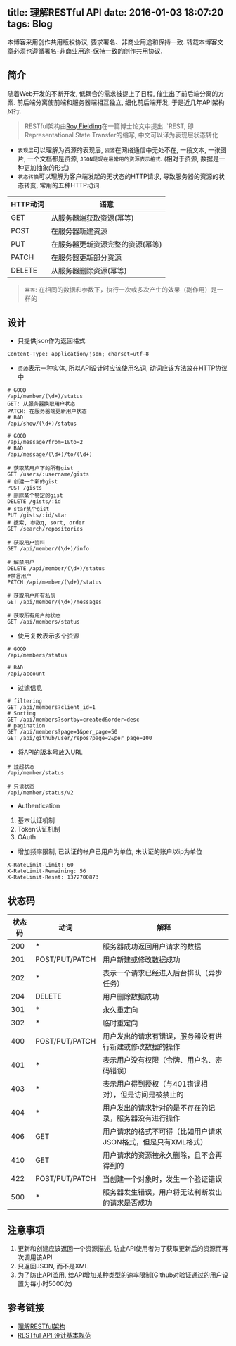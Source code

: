 title: 理解RESTful API
date: 2016-01-03 18:07:20
tags: Blog
---

本博客采用创作共用版权协议, 要求署名、非商业用途和保持一致. 转载本博客文章必须也遵循[署名-非商业用途-保持一致](http://creativecommons.org/licenses/by-nc-sa/3.0/deed.zh)的创作共用协议.


## 简介


随着Web开发的不断开发, 低耦合的需求被提上了日程, 催生出了前后端分离的方案. 前后端分离使前端和服务器端相互独立, 细化前后端开发, 于是近几年API架构风行.

> RESTful架构由[Roy Fielding](https://en.wikipedia.org/wiki/Roy_Fielding)在一篇博士论文中提出. `REST, 即Representational State Transfer的缩写, 中文可以译为表现层状态转化


- `表现层`可以理解为资源的表现层, `资源`在网络通信中无处不在, 一段文本, 一张图片, 一个文档都是资源, `JSON是现在最常用的资源表示格式`. (相对于资源, 数据是一种更加抽象的形式)
- `状态转换`可以理解为客户端发起的无状态的HTTP请求, 导致服务器的资源的状态转变, 常用的五种HTTP动词.


<!--more-->

|HTTP动词| 语意|
|---|---|
|GET |从服务器端获取资源(幂等)|
|POST|在服务器新建资源|
|PUT| 在服务器更新资源完整的资源(幂等)|
|PATCH|在服务器更新部分资源|
|DELETE|从服务器删除资源(幂等)|

> `幂等`: 在相同的数据和参数下，执行一次或多次产生的效果（副作用）是一样的


## 设计

- 只提供json作为返回格式

```
Content-Type: application/json; charset=utf-8
```


- `资源`表示一种实体, 所以API设计时应该使用名词, 动词应该方法放在HTTP协议中


```
# GOOD
/api/member/(\d+)/status
GET: 从服务器换取用户状态
PATCH: 在服务器端更新用户状态
# BAD
/api/show/(\d+)/status

# GOOD
/api/message?from=1&to=2
# BAD
/api/message/(\d+)/to/(\d+)

# 获取某用户下的所有gist
GET /users/:username/gists
# 创建一个新的gist
POST /gists
# 删除某个特定的gist
DELETE /gists/:id
# star某个gist
PUT /gists/:id/star
# 搜索, 参数q, sort, order
GET /search/repositories
```


```
# 获取用户资料
GET /api/member/(\d+)/info

# 解禁用户
DELETE /api/member/(\d+)/status
#禁言用户
PATCH /api/member/(\d+)/status

# 获取用户所有私信
GET /api/member/(\d+)/messages

# 获取所有用户的状态
GET /api/members/status
```

- 使用复数表示多个资源

```
# GOOD
/api/members/status

# BAD
/api/account
```

- 过滤信息

```
# filtering 
GET /api/members?client_id=1
# Sorting
GET /api/members?sortby=created&order=desc
# pagination
GET /api/members?page=1&per_page=50
GET /api/github/user/repos?page=2&per_page=100
```

- 将API的版本号放入URL

```
# 挂起状态
/api/member/status

# 只读状态
/api/member/status/v2
```


- Authentication

1. 基本认证机制
2. Token认证机制
3. OAuth


- 增加频率限制, 已认证的帐户已用户为单位, 未认证的账户以ip为单位

```
X-RateLimit-Limit: 60
X-RateLimit-Remaining: 56
X-RateLimit-Reset: 1372700873
```


## 状态码

| 状态码 |动词| 解释|
|---|---|---|
|200 |*|服务器成功返回用户请求的数据|
|201 |POST/PUT/PATCH|用户新建或修改数据成功|
|202 |*|表示一个请求已经进入后台排队（异步任务）|
|204 |DELETE|用户删除数据成功|
|301|*|永久重定向|
|302|*|临时重定向|
|400 |POST/PUT/PATCH|用户发出的请求有错误，服务器没有进行新建或修改数据的操作|
|401 |*|表示用户没有权限（令牌、用户名、密码错误）|
|403 |*|表示用户得到授权（与401错误相对），但是访问是被禁止的|
|404 |*|用户发出的请求针对的是不存在的记录，服务器没有进行操作|
|406 |GET|用户请求的格式不可得（比如用户请求JSON格式，但是只有XML格式）|
|410 |GET|用户请求的资源被永久删除，且不会再得到的|
|422 |POST/PUT/PATCH|当创建一个对象时，发生一个验证错误|
|500 |*|服务器发生错误，用户将无法判断发出的请求是否成功|






## 注意事项

1. 更新和创建应该返回一个资源描述, 防止API使用者为了获取更新后的资源而再次调用该API
2. 只返回JSON, 而不是XML
3. 为了防止API滥用, 给API增加某种类型的速率限制(Github对验证通过的用户设置为每小时5000次)



## 参考链接

- [理解RESTful架构](http://www.ruanyifeng.com/blog/2011/09/restful.html)
- [RESTful API 设计基本规范](http://ph.in.zhihu.com/w/index_team/web_backend/guides/api-design/)
